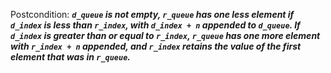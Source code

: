 Postcondition: ***`d_queue` is not empty, `r_queue` has one less element if `d_index` is less than `r_index`, with `d_index + n` appended to `d_queue`. If `d_index` is greater than or equal to `r_index`, `r_queue` has one more element with `r_index + n` appended, and `r_index` retains the value of the first element that was in `r_queue`.***